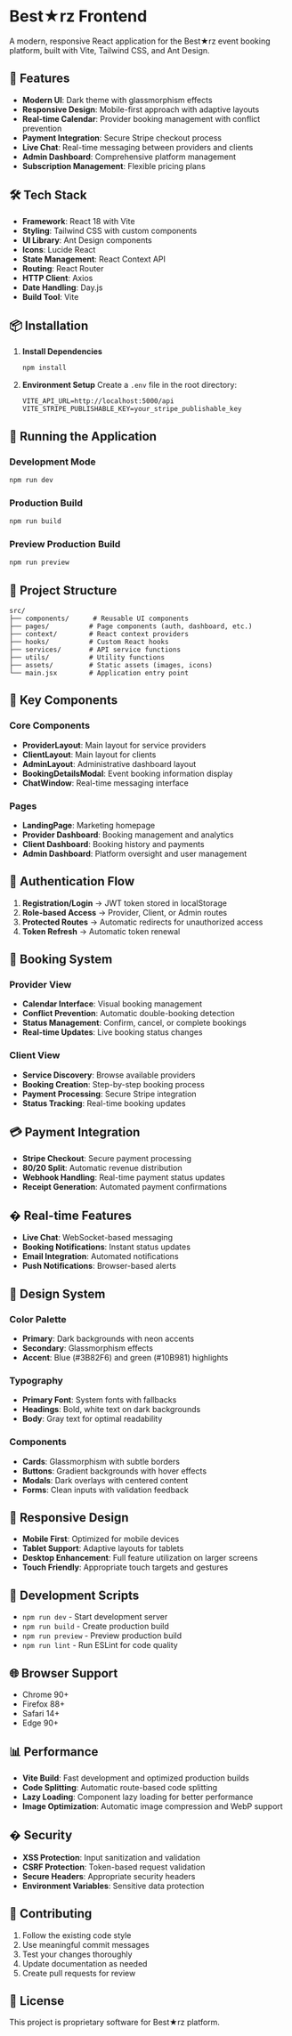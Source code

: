 # Best★rz Frontend

A modern, responsive React application for the Best★rz event booking platform, built with Vite, Tailwind CSS, and Ant Design.

## 🎨 Features

- **Modern UI**: Dark theme with glassmorphism effects
- **Responsive Design**: Mobile-first approach with adaptive layouts
- **Real-time Calendar**: Provider booking management with conflict prevention
- **Payment Integration**: Secure Stripe checkout process
- **Live Chat**: Real-time messaging between providers and clients
- **Admin Dashboard**: Comprehensive platform management
- **Subscription Management**: Flexible pricing plans

## 🛠️ Tech Stack

- **Framework**: React 18 with Vite
- **Styling**: Tailwind CSS with custom components
- **UI Library**: Ant Design components
- **Icons**: Lucide React
- **State Management**: React Context API
- **Routing**: React Router
- **HTTP Client**: Axios
- **Date Handling**: Day.js
- **Build Tool**: Vite

## 📦 Installation

1. **Install Dependencies**
   ```bash
   npm install
   ```

2. **Environment Setup**
   Create a `.env` file in the root directory:
   ```env
   VITE_API_URL=http://localhost:5000/api
   VITE_STRIPE_PUBLISHABLE_KEY=your_stripe_publishable_key
   ```

## 🚀 Running the Application

### Development Mode
```bash
npm run dev
```

### Production Build
```bash
npm run build
```

### Preview Production Build
```bash
npm run preview
```

## 📁 Project Structure

```
src/
├── components/      # Reusable UI components
├── pages/          # Page components (auth, dashboard, etc.)
├── context/        # React context providers
├── hooks/          # Custom React hooks
├── services/       # API service functions
├── utils/          # Utility functions
├── assets/         # Static assets (images, icons)
└── main.jsx        # Application entry point
```

## 🎯 Key Components

### Core Components
- **ProviderLayout**: Main layout for service providers
- **ClientLayout**: Main layout for clients
- **AdminLayout**: Administrative dashboard layout
- **BookingDetailsModal**: Event booking information display
- **ChatWindow**: Real-time messaging interface

### Pages
- **LandingPage**: Marketing homepage
- **Provider Dashboard**: Booking management and analytics
- **Client Dashboard**: Booking history and payments
- **Admin Dashboard**: Platform oversight and user management

## 🔐 Authentication Flow

1. **Registration/Login** → JWT token stored in localStorage
2. **Role-based Access** → Provider, Client, or Admin routes
3. **Protected Routes** → Automatic redirects for unauthorized access
4. **Token Refresh** → Automatic token renewal

## 📅 Booking System

### Provider View
- **Calendar Interface**: Visual booking management
- **Conflict Prevention**: Automatic double-booking detection
- **Status Management**: Confirm, cancel, or complete bookings
- **Real-time Updates**: Live booking status changes

### Client View
- **Service Discovery**: Browse available providers
- **Booking Creation**: Step-by-step booking process
- **Payment Processing**: Secure Stripe integration
- **Status Tracking**: Real-time booking updates

## 💳 Payment Integration

- **Stripe Checkout**: Secure payment processing
- **80/20 Split**: Automatic revenue distribution
- **Webhook Handling**: Real-time payment status updates
- **Receipt Generation**: Automated payment confirmations

## � Real-time Features

- **Live Chat**: WebSocket-based messaging
- **Booking Notifications**: Instant status updates
- **Email Integration**: Automated notifications
- **Push Notifications**: Browser-based alerts

## 🎨 Design System

### Color Palette
- **Primary**: Dark backgrounds with neon accents
- **Secondary**: Glassmorphism effects
- **Accent**: Blue (#3B82F6) and green (#10B981) highlights

### Typography
- **Primary Font**: System fonts with fallbacks
- **Headings**: Bold, white text on dark backgrounds
- **Body**: Gray text for optimal readability

### Components
- **Cards**: Glassmorphism with subtle borders
- **Buttons**: Gradient backgrounds with hover effects
- **Modals**: Dark overlays with centered content
- **Forms**: Clean inputs with validation feedback

## 📱 Responsive Design

- **Mobile First**: Optimized for mobile devices
- **Tablet Support**: Adaptive layouts for tablets
- **Desktop Enhancement**: Full feature utilization on larger screens
- **Touch Friendly**: Appropriate touch targets and gestures

## 🔧 Development Scripts

- `npm run dev` - Start development server
- `npm run build` - Create production build
- `npm run preview` - Preview production build
- `npm run lint` - Run ESLint for code quality

## 🌐 Browser Support

- Chrome 90+
- Firefox 88+
- Safari 14+
- Edge 90+

## 📊 Performance

- **Vite Build**: Fast development and optimized production builds
- **Code Splitting**: Automatic route-based code splitting
- **Lazy Loading**: Component lazy loading for better performance
- **Image Optimization**: Automatic image compression and WebP support

## � Security

- **XSS Protection**: Input sanitization and validation
- **CSRF Protection**: Token-based request validation
- **Secure Headers**: Appropriate security headers
- **Environment Variables**: Sensitive data protection

## 🤝 Contributing

1. Follow the existing code style
2. Use meaningful commit messages
3. Test your changes thoroughly
4. Update documentation as needed
5. Create pull requests for review

## 📄 License

This project is proprietary software for Best★rz platform.
